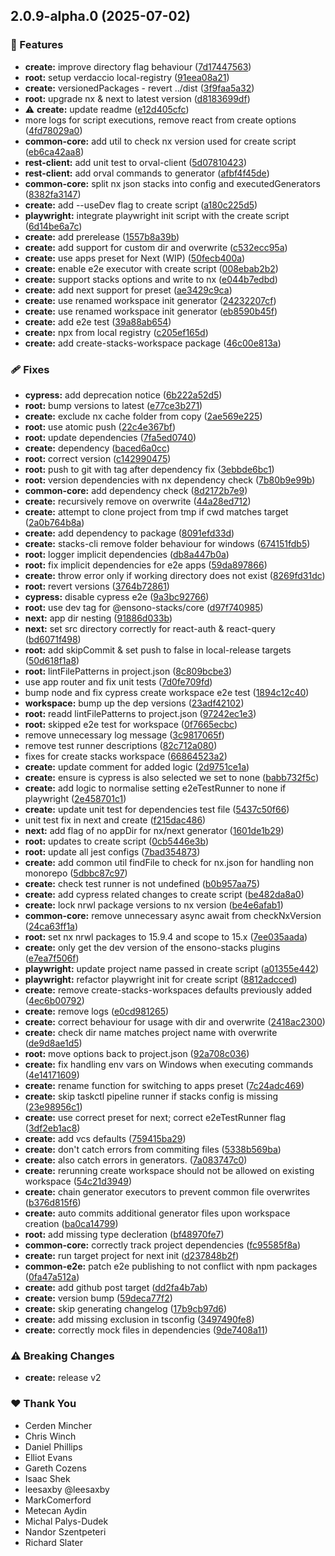 ## 2.0.9-alpha.0 (2025-07-02)

### 🚀 Features

- **create:** improve directory flag behaviour ([7d17447563](https://github.com/Ensono/stacks-nx-plugins/commit/7d17447563))
- **root:** setup verdaccio local-registry ([91eea08a21](https://github.com/Ensono/stacks-nx-plugins/commit/91eea08a21))
- **create:** versionedPackages - revert  ../dist ([3f9faa5a32](https://github.com/Ensono/stacks-nx-plugins/commit/3f9faa5a32))
- **root:** upgrade nx & next to latest version ([d8183699df](https://github.com/Ensono/stacks-nx-plugins/commit/d8183699df))
- ⚠️  **create:** update readme ([e12d405cfc](https://github.com/Ensono/stacks-nx-plugins/commit/e12d405cfc))
- more logs for script executions, remove react from create options ([4fd78029a0](https://github.com/Ensono/stacks-nx-plugins/commit/4fd78029a0))
- **common-core:** add util to check nx version used for create script ([eb6ca42aa8](https://github.com/Ensono/stacks-nx-plugins/commit/eb6ca42aa8))
- **rest-client:** add unit test to orval-client ([5d07810423](https://github.com/Ensono/stacks-nx-plugins/commit/5d07810423))
- **rest-client:** add orval commands to generator ([afbf4f45de](https://github.com/Ensono/stacks-nx-plugins/commit/afbf4f45de))
- **common-core:** split nx json stacks into config and executedGenerators ([8382fa3147](https://github.com/Ensono/stacks-nx-plugins/commit/8382fa3147))
- **create:** add --useDev flag to create script ([a180c225d5](https://github.com/Ensono/stacks-nx-plugins/commit/a180c225d5))
- **playwright:** integrate playwright init script with the create script ([6d14be6a7c](https://github.com/Ensono/stacks-nx-plugins/commit/6d14be6a7c))
- **create:** add prerelease ([1557b8a39b](https://github.com/Ensono/stacks-nx-plugins/commit/1557b8a39b))
- **create:** add support for custom dir and overwrite ([c532ecc95a](https://github.com/Ensono/stacks-nx-plugins/commit/c532ecc95a))
- **create:** use apps preset for Next (WIP) ([50fecb400a](https://github.com/Ensono/stacks-nx-plugins/commit/50fecb400a))
- **create:** enable e2e executor with create script ([008ebab2b2](https://github.com/Ensono/stacks-nx-plugins/commit/008ebab2b2))
- **create:** support stacks options and write to nx ([e044b7edbd](https://github.com/Ensono/stacks-nx-plugins/commit/e044b7edbd))
- **create:** add next support for preset ([ae3429c9ca](https://github.com/Ensono/stacks-nx-plugins/commit/ae3429c9ca))
- **create:** use renamed workspace init generator ([24232207cf](https://github.com/Ensono/stacks-nx-plugins/commit/24232207cf))
- **create:** use renamed workspace init generator ([eb8590b45f](https://github.com/Ensono/stacks-nx-plugins/commit/eb8590b45f))
- **create:** add e2e test ([39a88ab654](https://github.com/Ensono/stacks-nx-plugins/commit/39a88ab654))
- **create:** npx from local registry ([c205ef165d](https://github.com/Ensono/stacks-nx-plugins/commit/c205ef165d))
- **create:** add create-stacks-workspace package ([46c00e813a](https://github.com/Ensono/stacks-nx-plugins/commit/46c00e813a))

### 🩹 Fixes

- **cypress:** add deprecation notice ([6b222a52d5](https://github.com/Ensono/stacks-nx-plugins/commit/6b222a52d5))
- **root:** bump versions to latest ([e77ce3b271](https://github.com/Ensono/stacks-nx-plugins/commit/e77ce3b271))
- **create:** exclude nx cache folder from copy ([2ae569e225](https://github.com/Ensono/stacks-nx-plugins/commit/2ae569e225))
- **root:** use atomic push ([22c4e367bf](https://github.com/Ensono/stacks-nx-plugins/commit/22c4e367bf))
- **root:** update dependencies ([7fa5ed0740](https://github.com/Ensono/stacks-nx-plugins/commit/7fa5ed0740))
- **create:** dependency ([baced6a0cc](https://github.com/Ensono/stacks-nx-plugins/commit/baced6a0cc))
- **root:** correct version ([c142990475](https://github.com/Ensono/stacks-nx-plugins/commit/c142990475))
- **root:** push to git with tag after dependency fix ([3ebbde6bc1](https://github.com/Ensono/stacks-nx-plugins/commit/3ebbde6bc1))
- **root:** version dependencies with nx dependency check ([7b80b9e99b](https://github.com/Ensono/stacks-nx-plugins/commit/7b80b9e99b))
- **common-core:** add dependency check ([8d2172b7e9](https://github.com/Ensono/stacks-nx-plugins/commit/8d2172b7e9))
- **create:** recursively remove on overwrite ([44a28ed712](https://github.com/Ensono/stacks-nx-plugins/commit/44a28ed712))
- **create:** attempt to clone project from tmp if cwd matches target ([2a0b764b8a](https://github.com/Ensono/stacks-nx-plugins/commit/2a0b764b8a))
- **create:** add dependency to package ([8091efd33d](https://github.com/Ensono/stacks-nx-plugins/commit/8091efd33d))
- **create:** stacks-cli remove folder behaviour for windows ([674151fdb5](https://github.com/Ensono/stacks-nx-plugins/commit/674151fdb5))
- **root:** logger implicit dependencies ([db8a447b0a](https://github.com/Ensono/stacks-nx-plugins/commit/db8a447b0a))
- **root:** fix implicit dependencies for e2e apps ([59da897866](https://github.com/Ensono/stacks-nx-plugins/commit/59da897866))
- **create:** throw error only if working directory does not exist ([8269fd31dc](https://github.com/Ensono/stacks-nx-plugins/commit/8269fd31dc))
- **root:** revert versions ([3764b72861](https://github.com/Ensono/stacks-nx-plugins/commit/3764b72861))
- **cypress:** disable cypress e2e ([9a3bc92766](https://github.com/Ensono/stacks-nx-plugins/commit/9a3bc92766))
- **root:** use dev tag for @ensono-stacks/core ([d97f740985](https://github.com/Ensono/stacks-nx-plugins/commit/d97f740985))
- **next:** app dir nesting ([91886d033b](https://github.com/Ensono/stacks-nx-plugins/commit/91886d033b))
- **next:** set src directory correctly for react-auth & react-query ([bd6071f498](https://github.com/Ensono/stacks-nx-plugins/commit/bd6071f498))
- **root:** add skipCommit & set push to false in local-release targets ([50d618f1a8](https://github.com/Ensono/stacks-nx-plugins/commit/50d618f1a8))
- **root:** lintFilePatterns in project.json ([8c809bcbe3](https://github.com/Ensono/stacks-nx-plugins/commit/8c809bcbe3))
- use app router and fix unit tests ([7d0fe709fd](https://github.com/Ensono/stacks-nx-plugins/commit/7d0fe709fd))
- bump node and fix cypress create workspace e2e test ([1894c12c40](https://github.com/Ensono/stacks-nx-plugins/commit/1894c12c40))
- **workspace:** bump up the dep versions ([23adf42102](https://github.com/Ensono/stacks-nx-plugins/commit/23adf42102))
- **root:** readd lintFilePatterns to project.json ([97242ec1e3](https://github.com/Ensono/stacks-nx-plugins/commit/97242ec1e3))
- **root:** skipped e2e test for workspace ([0f7665ecbc](https://github.com/Ensono/stacks-nx-plugins/commit/0f7665ecbc))
- remove unnecessary log message ([3c9817065f](https://github.com/Ensono/stacks-nx-plugins/commit/3c9817065f))
- remove test runner descriptions ([82c712a080](https://github.com/Ensono/stacks-nx-plugins/commit/82c712a080))
- fixes for create stacks workspace ([66864523a2](https://github.com/Ensono/stacks-nx-plugins/commit/66864523a2))
- **create:** update comment for added logic ([2d9751ce1a](https://github.com/Ensono/stacks-nx-plugins/commit/2d9751ce1a))
- **create:** ensure is cypress is also selected we set to none ([babb732f5c](https://github.com/Ensono/stacks-nx-plugins/commit/babb732f5c))
- **create:** add logic to normalise setting e2eTestRunner to none if playwright ([2e458701c1](https://github.com/Ensono/stacks-nx-plugins/commit/2e458701c1))
- **create:** update unit test for dependencies test file ([5437c50f66](https://github.com/Ensono/stacks-nx-plugins/commit/5437c50f66))
- unit test fix in next and create ([f215dac486](https://github.com/Ensono/stacks-nx-plugins/commit/f215dac486))
- **next:** add flag of no appDir for nx/next generator ([1601de1b29](https://github.com/Ensono/stacks-nx-plugins/commit/1601de1b29))
- **root:** updates to create script ([0cb5446e3b](https://github.com/Ensono/stacks-nx-plugins/commit/0cb5446e3b))
- **root:** update all jest configs ([7bad354873](https://github.com/Ensono/stacks-nx-plugins/commit/7bad354873))
- **create:** add common util findFile to check for nx.json for handling non monorepo ([5dbbc87c97](https://github.com/Ensono/stacks-nx-plugins/commit/5dbbc87c97))
- **create:** check test runner is not undefined ([b0b957aa75](https://github.com/Ensono/stacks-nx-plugins/commit/b0b957aa75))
- **create:** add cypress related changes to create script ([be482da8a0](https://github.com/Ensono/stacks-nx-plugins/commit/be482da8a0))
- **create:** lock nrwl package versions to nx version ([be4e6afab1](https://github.com/Ensono/stacks-nx-plugins/commit/be4e6afab1))
- **common-core:** remove unnecessary async await from checkNxVersion ([24ca63ff1a](https://github.com/Ensono/stacks-nx-plugins/commit/24ca63ff1a))
- **root:** set nx nrwl packages to 15.9.4 and scope to 15.x ([7ee035aada](https://github.com/Ensono/stacks-nx-plugins/commit/7ee035aada))
- **create:** only get the dev version of the ensono-stacks plugins ([e7ea7f506f](https://github.com/Ensono/stacks-nx-plugins/commit/e7ea7f506f))
- **playwright:** update project name passed in create script ([a01355e442](https://github.com/Ensono/stacks-nx-plugins/commit/a01355e442))
- **playwright:** refactor playwright init for create script ([8812adcced](https://github.com/Ensono/stacks-nx-plugins/commit/8812adcced))
- **create:** remove create-stacks-workspaces defaults previously added ([4ec6b00792](https://github.com/Ensono/stacks-nx-plugins/commit/4ec6b00792))
- **create:** remove logs ([e0cd981265](https://github.com/Ensono/stacks-nx-plugins/commit/e0cd981265))
- **create:** correct behaviour for usage with dir and overwrite ([2418ac2300](https://github.com/Ensono/stacks-nx-plugins/commit/2418ac2300))
- **create:** check dir name matches project name with overwrite ([de9d8ae1d5](https://github.com/Ensono/stacks-nx-plugins/commit/de9d8ae1d5))
- **root:** move options back to project.json ([92a708c036](https://github.com/Ensono/stacks-nx-plugins/commit/92a708c036))
- **create:** fix handling env vars on Windows when executing commands ([4e14171609](https://github.com/Ensono/stacks-nx-plugins/commit/4e14171609))
- **create:** rename function for switching to apps preset ([7c24adc469](https://github.com/Ensono/stacks-nx-plugins/commit/7c24adc469))
- **create:** skip taskctl pipeline runner if stacks config is missing ([23e98956c1](https://github.com/Ensono/stacks-nx-plugins/commit/23e98956c1))
- **create:** use correct preset for next; correct e2eTestRunner flag ([3df2eb1ac8](https://github.com/Ensono/stacks-nx-plugins/commit/3df2eb1ac8))
- **create:** add vcs defaults ([759415ba29](https://github.com/Ensono/stacks-nx-plugins/commit/759415ba29))
- **create:** don't catch errors from commiting files ([5338b569ba](https://github.com/Ensono/stacks-nx-plugins/commit/5338b569ba))
- **create:** also catch errors in generators. ([7a083747c0](https://github.com/Ensono/stacks-nx-plugins/commit/7a083747c0))
- **create:** rerunning create workspace should not be allowed on existing workspace ([54c21d3949](https://github.com/Ensono/stacks-nx-plugins/commit/54c21d3949))
- **create:** chain generator executors to prevent common file overwrites ([b376d815f6](https://github.com/Ensono/stacks-nx-plugins/commit/b376d815f6))
- **create:** auto commits additional generator files upon workspace creation ([ba0ca14799](https://github.com/Ensono/stacks-nx-plugins/commit/ba0ca14799))
- **root:** add missing type decleration ([bf48970fe7](https://github.com/Ensono/stacks-nx-plugins/commit/bf48970fe7))
- **common-core:** correctly track project dependencies ([fc95585f8a](https://github.com/Ensono/stacks-nx-plugins/commit/fc95585f8a))
- **create:** run target project for next init ([d237848b2f](https://github.com/Ensono/stacks-nx-plugins/commit/d237848b2f))
- **common-e2e:** patch e2e publishing to not conflict with npm packages ([0fa47a512a](https://github.com/Ensono/stacks-nx-plugins/commit/0fa47a512a))
- **create:** add github post target ([dd2fa4b7ab](https://github.com/Ensono/stacks-nx-plugins/commit/dd2fa4b7ab))
- **create:** version bump ([59deca77f2](https://github.com/Ensono/stacks-nx-plugins/commit/59deca77f2))
- **create:** skip generating changelog ([17b9cb97d6](https://github.com/Ensono/stacks-nx-plugins/commit/17b9cb97d6))
- **create:** add missing exclusion in tsconfig ([3497490fe8](https://github.com/Ensono/stacks-nx-plugins/commit/3497490fe8))
- **create:** correctly mock files in dependencies ([9de7408a11](https://github.com/Ensono/stacks-nx-plugins/commit/9de7408a11))

### ⚠️  Breaking Changes

- **create:** release v2

### ❤️ Thank You

- Cerden Mincher
- Chris Winch
- Daniel Phillips
- Elliot Evans
- Gareth Cozens
- Isaac Shek
- leesaxby @leesaxby
- MarkComerford
- Metecan Aydin
- Michal Palys-Dudek
- Nandor Szentpeteri
- Richard Slater